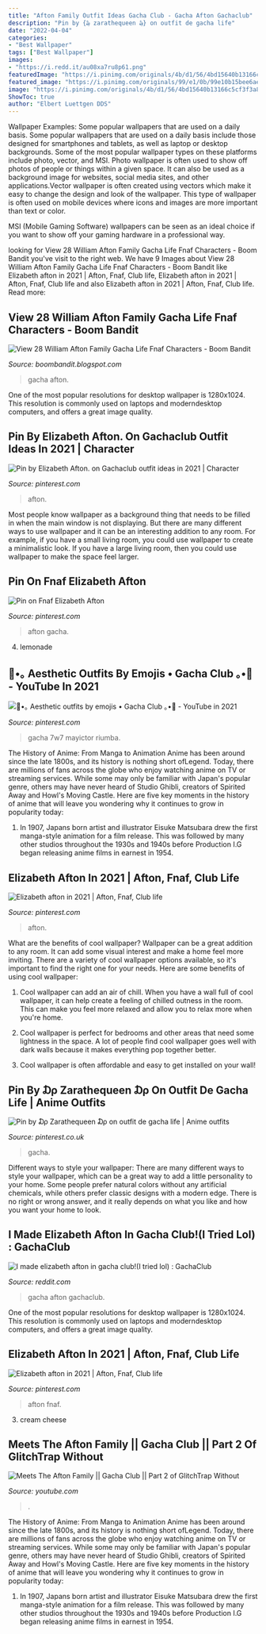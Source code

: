 ```yaml
---
title: "Afton Family Outfit Ideas Gacha Club - Gacha Afton Gachaclub"
description: "Pin by {₯ zarathequeen ₯} on outfit de gacha life"
date: "2022-04-04"
categories:
- "Best Wallpaper"
tags: ["Best Wallpaper"]
images:
- "https://i.redd.it/au08xa7ru8p61.png"
featuredImage: "https://i.pinimg.com/originals/4b/d1/56/4bd15640b13166c5cf3f3a89fef87f6b.jpg"
featured_image: "https://i.pinimg.com/originals/99/e1/0b/99e10b15bee6ae09e48d3b7ec298b3bf.jpg"
image: "https://i.pinimg.com/originals/4b/d1/56/4bd15640b13166c5cf3f3a89fef87f6b.jpg"
ShowToc: true
author: "Elbert Luettgen DDS"
---
```



Wallpaper Examples: Some popular wallpapers that are used on a daily basis.
Some popular wallpapers that are used on a daily basis include those designed for smartphones and tablets, as well as laptop or desktop backgrounds. Some of the most popular wallpaper types on these platforms include photo, vector, and MSI. 
Photo wallpaper is often used to show off photos of people or things within a given space. It can also be used as a background image for websites, social media sites, and other applications.Vector wallpaper is often created using vectors which make it easy to change the design and look of the wallpaper. This type of wallpaper is often used on mobile devices where icons and images are more important than text or color. 

MSI (Mobile Gaming Software) wallpapers can be seen as an ideal choice if you want to show off your gaming hardware in a professional way.

	

		
looking for View 28 William Afton Family Gacha Life Fnaf Characters - Boom Bandit you've visit to the right web. We have 9 Images about View 28 William Afton Family Gacha Life Fnaf Characters - Boom Bandit like Elizabeth afton in 2021 | Afton, Fnaf, Club life, Elizabeth afton in 2021 | Afton, Fnaf, Club life and also Elizabeth afton in 2021 | Afton, Fnaf, Club life. Read more:
		
    
## View 28 William Afton Family Gacha Life Fnaf Characters - Boom Bandit

<img loading=lazy src="https://lh5.googleusercontent.com/proxy/keOWpsRkF_J4gFVmTQTlaa1olAI0dsPdHo6IY90WfLwKMpZ_XHHOAYysiuvUp1RV-sVU202meNohCgkanYb7j-K8rHpWF7DIUiirjiL-oe-EynsU03XKJCs2oIgTzTMIvcYwt2TRZRsjsw=w1200-h630-p-k-no-nu" onerror="this.onerror=null;this.src='https://tse1.mm.bing.net/th?id=OIP.bjPd3n6aPyWWoS2e1md6pgHaD4&amp;pid=15.1';" alt="View 28 William Afton Family Gacha Life Fnaf Characters - Boom Bandit">

_Source: boombandit.blogspot.com_

>gacha afton. 

	

One of the most popular resolutions for desktop wallpaper is 1280x1024. This resolution is commonly used on laptops and moderndesktop computers, and offers a great image quality.

    
## Pin By Elizabeth Afton. On Gachaclub Outfit Ideas In 2021 | Character

<img loading=lazy src="https://i.pinimg.com/originals/00/99/0d/00990dbd78f124d0279005449c358e63.jpg" onerror="this.onerror=null;this.src='https://tse4.mm.bing.net/th?id=OIP.fkUqBVIgcS5hjVFvCW6OvwHaF8&amp;pid=15.1';" alt="Pin by Elizabeth Afton. on Gachaclub outfit ideas in 2021 | Character">

_Source: pinterest.com_

>afton. 

	

Most people know wallpaper as a background thing that needs to be filled in when the main window is not displaying. But there are many different ways to use wallpaper and it can be an interesting addition to any room. For example, if you have a small living room, you could use wallpaper to create a minimalistic look. If you have a large living room, then you could use wallpaper to make the space feel larger.

    
## Pin On Fnaf Elizabeth Afton

<img loading=lazy src="https://i.pinimg.com/736x/e6/7c/b0/e67cb00be695d74f00fbbea86a25bb66.jpg" onerror="this.onerror=null;this.src='https://tse3.mm.bing.net/th?id=OIP.BKYxlxwSWnqJgq8l2H3qSAHaFj&amp;pid=15.1';" alt="Pin on Fnaf Elizabeth Afton">

_Source: pinterest.com_

>afton gacha. 

	

4. lemonade 

    
## 🤍•｡ Aesthetic Outfits By Emojis • Gacha Club ｡•🤍 - YouTube In 2021

<img loading=lazy src="https://i.pinimg.com/originals/99/e1/0b/99e10b15bee6ae09e48d3b7ec298b3bf.jpg" onerror="this.onerror=null;this.src='https://tse2.mm.bing.net/th?id=OIP.VjmuuN6GXJxS3WAlsMgdBgHaFj&amp;pid=15.1';" alt="🤍•｡ Aesthetic outfits by emojis • Gacha Club ｡•🤍 - YouTube in 2021">

_Source: pinterest.com_

>gacha 7w7 mayictor riumba. 

	

The History of Anime: From Manga to Animation
Anime has been around since the late 1800s, and its history is nothing short ofLegend. Today, there are millions of fans across the globe who enjoy watching anime on TV or streaming services. While some may only be familiar with Japan's popular genre, others may have never heard of Studio Ghibli, creators of Spirited Away and Howl's Moving Castle. Here are five key moments in the history of anime that will leave you wondering why it continues to grow in popularity today:
1) In 1907, Japans born artist and illustrator Eisuke Matsubara drew the first manga-style animation for a film release. This was followed by many other studios throughout the 1930s and 1940s before Production I.G began releasing anime films in earnest in 1954.

    
## Elizabeth Afton In 2021 | Afton, Fnaf, Club Life

<img loading=lazy src="https://i.pinimg.com/236x/e2/6e/fc/e26efc48e7de3d9080aec903026ba506.jpg?nii=t" onerror="this.onerror=null;this.src='https://tse2.mm.bing.net/th?id=OIP.opsPPlRRvnO6iYI8CDYLkgAAAA&amp;pid=15.1';" alt="Elizabeth afton in 2021 | Afton, Fnaf, Club life">

_Source: pinterest.com_

>afton. 

	

What are the benefits of cool wallpaper?
Wallpaper can be a great addition to any room. It can add some visual interest and make a home feel more inviting. There are a variety of cool wallpaper options available, so it's important to find the right one for your needs. Here are some benefits of using cool wallpaper: 
1. Cool wallpaper can add an air of chill. When you have a wall full of cool wallpaper, it can help create a feeling of chilled outness in the room. This can make you feel more relaxed and allow you to relax more when you're home. 

2. Cool wallpaper is perfect for bedrooms and other areas that need some lightness in the space. A lot of people find cool wallpaper goes well with dark walls because it makes everything pop together better. 

3. Cool wallpaper is often affordable and easy to get installed on your wall!

    
## Pin By ₯ Zarathequeen ₯ On Outfit De Gacha Life | Anime Outfits

<img loading=lazy src="https://i.pinimg.com/736x/0b/c5/ab/0bc5ab6e1329e9c8a4a115afa6064adf.jpg" onerror="this.onerror=null;this.src='https://tse1.mm.bing.net/th?id=OIP.ufwRyzj38jlALwgxoPOz3QHaKx&amp;pid=15.1';" alt="Pin by ₯ Zarathequeen ₯ on outfit de gacha life | Anime outfits">

_Source: pinterest.co.uk_

>gacha. 

	

Different ways to style your wallpaper:
There are many different ways to style your wallpaper, which can be a great way to add a little personality to your home. Some people prefer natural colors without any artificial chemicals, while others prefer classic designs with a modern edge. There is no right or wrong answer, and it really depends on what you like and how you want your home to look.

    
## I Made Elizabeth Afton In Gacha Club!(I Tried Lol) : GachaClub

<img loading=lazy src="https://i.redd.it/au08xa7ru8p61.png" onerror="this.onerror=null;this.src='https://tse1.mm.bing.net/th?id=OIP._AUPh4vhLV-_Gp4IoARu-QHaEV&amp;pid=15.1';" alt="I made elizabeth afton in gacha club!(I tried lol) : GachaClub">

_Source: reddit.com_

>gacha afton gachaclub. 

	

One of the most popular resolutions for desktop wallpaper is 1280x1024. This resolution is commonly used on laptops and moderndesktop computers, and offers a great image quality.

    
## Elizabeth Afton In 2021 | Afton, Fnaf, Club Life

<img loading=lazy src="https://i.pinimg.com/originals/4b/d1/56/4bd15640b13166c5cf3f3a89fef87f6b.jpg" onerror="this.onerror=null;this.src='https://tse3.mm.bing.net/th?id=OIP.emmd3-38vfL_Td4kxWloEgHaM7&amp;pid=15.1';" alt="Elizabeth afton in 2021 | Afton, Fnaf, Club life">

_Source: pinterest.com_

>afton fnaf. 

	

3. cream cheese 

    
## Meets The Afton Family || Gacha Club || Part 2 Of GlitchTrap Without

<img loading=lazy src="https://i.ytimg.com/vi/4y2iMoWJ7HU/maxresdefault.jpg" onerror="this.onerror=null;this.src='https://tse1.mm.bing.net/th?id=OIP.BJVqJpRoEWeLpUl8sOhiDwHaEK&amp;pid=15.1';" alt="Meets The Afton Family || Gacha Club || Part 2 of GlitchTrap Without">

_Source: youtube.com_

>. 

	

The History of Anime: From Manga to Animation
Anime has been around since the late 1800s, and its history is nothing short ofLegend. Today, there are millions of fans across the globe who enjoy watching anime on TV or streaming services. While some may only be familiar with Japan's popular genre, others may have never heard of Studio Ghibli, creators of Spirited Away and Howl's Moving Castle. Here are five key moments in the history of anime that will leave you wondering why it continues to grow in popularity today:
1) In 1907, Japans born artist and illustrator Eisuke Matsubara drew the first manga-style animation for a film release. This was followed by many other studios throughout the 1930s and 1940s before Production I.G began releasing anime films in earnest in 1954.

